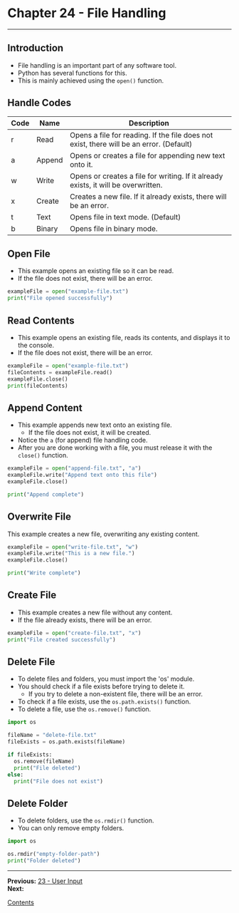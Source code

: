 # Chapter 24 - File Handling

---

## Introduction
* File handling is an important part of any software tool.
* Python has several functions for this.
* This is mainly achieved using the `open()` function.

## Handle Codes
| Code | Name | Description |
|---|---|---|
| r | Read | Opens a file for reading. If the file does not exist, there will be an error. (Default) |
| a | Append | Opens or creates a file for appending new text onto it. |
| w | Write | Opens or creates a file for writing. If it already exists, it will be overwritten. |
| x | Create | Creates a new file. If it already exists, there will be an error. |
| t | Text | Opens file in text mode. (Default) |
| b | Binary | Opens file in binary mode. |

## Open File
* This example opens an existing file so it can be read.
* If the file does not exist, there will be an error.

```python
exampleFile = open("example-file.txt")
print("File opened successfully")
```

## Read Contents
* This example opens an existing file, reads its contents, and displays it to the console.
* If the file does not exist, there will be an error.

```python
exampleFile = open("example-file.txt")
fileContents = exampleFile.read()
exampleFile.close()
print(fileContents)
```

## Append Content
* This example appends new text onto an existing file.
	* If the file does not exist, it will be created.
* Notice the `a` (for append) file handling code.
* After you are done working with a file, you must release it with the `close()` function.

```python
exampleFile = open("append-file.txt", "a")
exampleFile.write("Append text onto this file")
exampleFile.close()

print("Append complete")
```

## Overwrite File
This example creates a new file, overwriting any existing content.

```python
exampleFile = open("write-file.txt", "w")
exampleFile.write("This is a new file.")
exampleFile.close()

print("Write complete")
```

## Create File
* This example creates a new file without any content.
* If the file already exists, there will be an error.

```python
exampleFile = open("create-file.txt", "x")
print("File created successfully")
```

## Delete File
* To delete files and folders, you must import the 'os' module.
* You should check if a file exists before trying to delete it.
	* If you try to delete a non-existent file, there will be an error.
* To check if a file exists, use the `os.path.exists()` function.
* To delete a file, use the `os.remove()` function.

```python
import os

fileName = "delete-file.txt"
fileExists = os.path.exists(fileName)

if fileExists:
  os.remove(fileName)
  print("File deleted")
else:
  print("File does not exist")
```

## Delete Folder
* To delete folders, use the `os.rmdir()` function.
* You can only remove empty folders.

```python
import os

os.rmdir("empty-folder-path")
print("Folder deleted")
```

---

**Previous:** [23 - User Input](./23-input.md)  
**Next:**

[Contents](./readme.md)